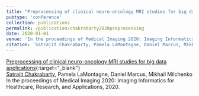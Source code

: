 ```yaml
---
title: "Preprocessing of clinical neuro-oncology MRI studies for big data applications"
pubtype: 'conference'
collection: publications
permalink: /publication/chakrabarty2020preprocessing
date: 2020-01-01
venue: 'In the proceedings of Medical Imaging 2020: Imaging Informatics for Healthcare, Research, and Applications'
citation: 'Satrajit Chakrabarty, Pamela LaMontagne, Daniel Marcus, Mikhail Milchenko,&quot;Preprocessing of clinical neuro-oncology MRI studies for big data applications.&quot; In the proceedings of Medical Imaging 2020: Imaging Informatics for Healthcare, Research, and Applications, 2020.'
---
```

[Preprocessing of clinical neuro-oncology MRI studies for big data applications](https://scholar.google.com/scholar?q=Preprocessing+of+clinical+neuro+oncology+MRI+studies+for+big+data+applications){:target="_blank"}<br />
<ins>Satrajit Chakrabarty</ins>, Pamela LaMontagne, Daniel Marcus, Mikhail Milchenko <br />
In the proceedings of Medical Imaging 2020: Imaging Informatics for Healthcare, Research, and Applications, 2020.